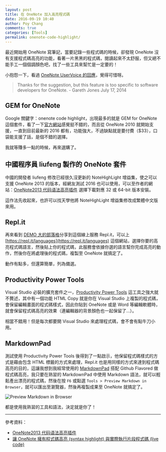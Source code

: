 ```yaml
---
layout: post
title: 在 OneNote 加入高亮程式碼
date: 2016-09-19 10:40
author: Poy Chang
comments: true
categories: [Tools]
permalink: onenote-code-highlight/
---
```


最近開始用 OneNote 寫筆記，當要記錄一些程式碼的時候，卻發現 OneNote 沒有支援程式碼高亮的功能，看著一片黑黑的程式碼，閱讀起來不太舒服，但又總不能手工一個個調顏色吧，找了一些工具來幫忙是一定要的！

小抱怨一下，看過 [OneNote UserVoice 的回應](https://onenote.uservoice.com/forums/245490-onenote-developer-apis/suggestions/5688964-syntax-highlighting)，覺得可惜呀。

>Thanks for the suggestion, but this feature is too specific to software developers for OneNote. - Gareth Jones July 17, 2014

## GEM for OneNote

Google 關鍵字：onenote code highlight，出現最多的就是 GEM for OneNote 這個套件，看了一下[官方網站](http://www.onenotegem.com/gem-for-onenote.html)感覺挺不錯的，而且從 OneNote 2010 就開始支援，一直到目前最新的 2016 都有，功能強大，不過缺點就是要付費（$33），口袋能支援了話，是個不錯的選擇。

我就等賺多一點的時候，再來選購了。

## 中國程序員 liufeng 製作的 OneNote 套件

中國的開發者 liufeng 修改已經很久沒更新的 NoteHighLight 增益集，使之可以支援 OneNote 2013 的版本，經網友測試 2016 也可以使用，可以至作者的網站：[OneNote2013 代码语法高亮插件](http://blog.home-ml.com/wordpress/?p=1) 選擇下載對應 32 或 64-bit 版本安裝。

這作法先收起來，也許可以找天學他將 NoteHighLight 增益集修改成繁體中文版來用。

## Repl.it

再來看到 [DEMO 大的部落格](http://demo.tc/post/830)分享到這個線上服務 Repl.it，可以上 [https://repl.it/languages](https://repl.it/languages) 這個網站，選擇你要的高亮程式碼語言，然後貼上你的程式碼，此服務會依據你選的語言幫你完成高亮的動作，然後你在將處理後的程式碼，複製至 OneNote 就搞定了。

動作有點多，但還算簡單，列為備選。

## Productivity Power Tools

Visual Studio 必裝的擴充套件之一，[Productivity Power Tools](https://github.com/Microsoft/VS-PPT) 這工具之強大就不贅述，其中有一個功能 HTML Copy 就是你在 Visual Studio 上複製的程式碼，會保留編輯畫面的程式碼樣式，因此你貼到 OneNote 或是 Word 等編輯軟體時，就會保留程式碼高亮的效果（連編輯器的背景顏色也一起保留了...）。

相當不錯用！但是每次都要開 Visual Studio 來處理程式碼，會不會有點牛刀小用。

## MarkdownPad

測試使用 Productivity Power Tools 後得到了一點啟示，他保留程式碼樣式的方式是藉由包含 HTML 標籤的方式來處理，Repl.it 也是用同樣的方式來達到程式碼高亮的目的，這讓我想到我經常使用的 [MarkdownPad](http://markdownpad.com/) 搭配 Github Flavored 做程式碼高亮，我只要在熟習的 MarkdownPad 中使用 Markdown 語法，就可以輕鬆產出漂亮的程式碼，然後在按 `F6` 或點選 `Tools > Preview Markdown in Browser`，就可以匯出至瀏覽器，然後再複製成果至 OneNote 就搞定了。

![Preview Markdown in Browser](http://i.imgur.com/AaKgQHj.png)

都是使用我熟習的工具和語法，決定就是你了！

----------

參考資料：

* [OneNote2013 代码语法高亮插件](http://blog.home-ml.com/wordpress/?p=1)
* [讓 OneNote 擁有程式碼高亮 (syntax highlight) 與實際執行片段程式碼 (live code)](http://demo.tc/post/830)
